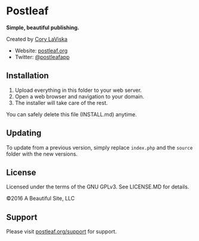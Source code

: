 # Postleaf

**Simple, beautiful publishing.**

Created by [Cory LaViska](https://twitter.com/claviska)

- Website: [postleaf.org](https://www.postleaf.org/)
- Twitter: [@postleafapp](https://twitter.com/postleafapp)

## Installation

1. Upload everything in this folder to your web server.
2. Open a web browser and navigation to your domain.
3. The installer will take care of the rest.

You can safely delete this file (INSTALL.md) anytime.

## Updating

To update from a previous version, simply replace `index.php` and the `source` folder with the new versions.

## License

Licensed under the terms of the GNU GPLv3. See LICENSE.MD for details.

©2016 A Beautiful Site, LLC

## Support

Please visit [postleaf.org/support](https://www.postleaf.org/support) for support.